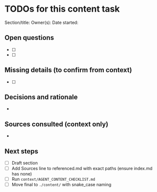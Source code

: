 # TODOs for this content task

Section/title: <!-- e.g., Multi Projects -->
Owner(s): <!-- names/handles -->
Date started: <!-- YYYY-MM-DD -->

## Open questions
- [ ] <!-- question 1 -->
- [ ] <!-- question 2 -->

## Missing details (to confirm from context)
- [ ] <!-- e.g., Max audio duration — not found in context/ -->

## Decisions and rationale
- <!-- brief, link to context file/section if helpful -->

## Sources consulted (context only)
- <!-- list paths used during drafting; referenced.md must include a final Sources line; index.md must not include it -->

## Next steps
- [ ] Draft section
- [ ] Add Sources line to referenced.md with exact paths (ensure index.md has none)
- [ ] Run `context/AGENT_CONTENT_CHECKLIST.md`
- [ ] Move final to `./content/` with snake_case naming
